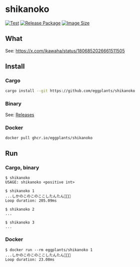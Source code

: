 # shikanoko

[![Test](<https://github.com/eggplants/shikanoko/actions/workflows/test.yml/badge.svg>)](https://github.com/eggplants/shikanoko/actions/workflows/test.yml) [![Release Package](https://github.com/eggplants/shikanoko/actions/workflows/release.yml/badge.svg)](https://github.com/eggplants/shikanoko/actions/workflows/release.yml) [![Image Size](https://ghcr-badge.egpl.dev/eggplants/shikanoko/size?color=%2344cc11&tag=latest&label=image+size&trim=)](https://github.com/eggplants/shikanoko/pkgs/container/shikanoko)

## What

See: <https://x.com/ikawaha/status/1806852026661511505>

## Install

### Cargo

```bash
cargo install --git https://github.com/eggplants/shikanoko
```

### Binary

See: [Releases](https://github.com/eggplants/shikanoko/releases)

### Docker

```bash
docker pull ghcr.io/eggplants/shikanoko
```

## Run

### Cargo, binary

```shellsession
$ shikanoko
USAGE: shikanoko <positive int>

$ shikanoko 1
...しかのこのこのここしたんたん🦌🦌🦌
Loop duration: 205.09ms

$ shikanoko 2
...

$ shikanoko 3
...
```

### Docker

```shellsession
$ docker run --rm eggplants/shikanoko 1
...しかのこのこのここしたんたん🦌🦌🦌
Loop duration: 23.08ms
```
